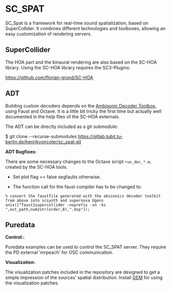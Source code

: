 # SC_SPAT

SC_Spat is a framework for real-time sound spatialization, based
on SuperCollider. It combines different technologies and
toolboxes, allowing an easy customization of rendering servers.


## SuperCollider

The HOA part and the binaural rendering are also based on the SC-HOA library. Using the SC-HOA library requires the SC3-Plugins:

https://github.com/florian-grond/SC-HOA


## ADT

Building custom decoders depends on the
[Ambisonic Decoder Toolbox](https://bitbucket.org/ambidecodertoolbox/adt/src/master/), using Faust and Octave.
It is a little bit tricky the first time but actually well documented
in the help files of the SC-HOA externals.

The ADT can be directly included as a git submodule:

 $ git clone --recurse-submodules https://gitlab.tubit.tu-berlin.de/henrikvoncoler/sc_spat.git


**ADT Bugfixes:**

There are some necessary changes 
to the Octave script `run_dec_*.m`, 
created by the SC-HOA tools.

- Set plot flag == false segfaults otherwise.

- The function call for the faust compiler
 has to be changed to:

```
% convert the faustfile generated with the abisonics decoder toolkit from above into scsynth and supernova Ugens
unix(["faust2supercollider -noprefix -sn -ks ",out_path,num2str(order,0),".dsp"]);
```

## Puredata

**Control::**

Puredata examples can be used to control the SC_SPAT server.
They require the PD external 'mrpeach'
for OSC communication.

**Visualization:**

The visualization patches included in the repository
are designed to get a simple impression of the
sources' spatial distribution.
Install [GEM](https://puredata.info/downloads/gem/) for using 
the visualization patches.